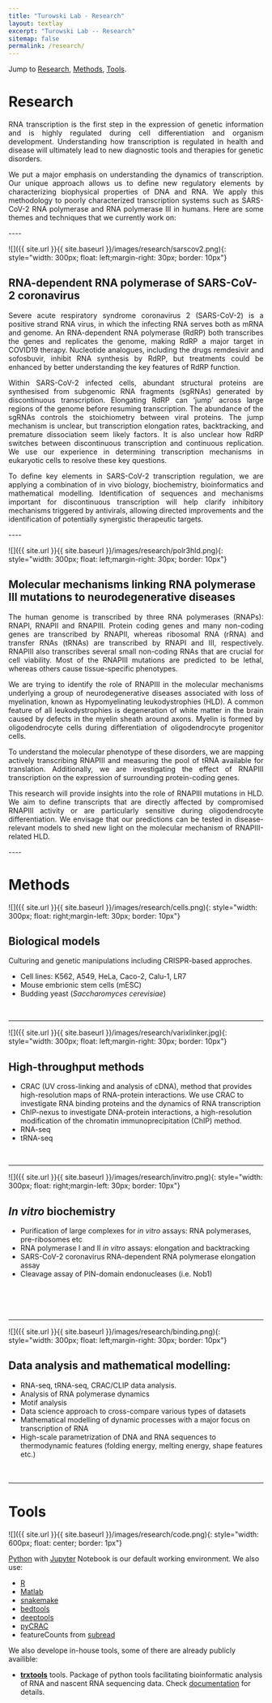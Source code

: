 ```yaml
---
title: "Turowski Lab - Research"
layout: textlay
excerpt: "Turowski Lab -- Research"
sitemap: false
permalink: /research/
---
```


Jump to [Research](#research), [Methods](#methods), [Tools](#tools).

# Research
<div style="text-align: justify">
RNA transcription is the first step in the expression of genetic information and is highly regulated during cell differentiation and organism development. Understanding how transcription is regulated in health and disease will ultimately lead to new diagnostic tools and therapies for genetic disorders.

We put a major emphasis on understanding the dynamics of transcription. Our unique approach allows us to define new regulatory elements by characterizing biophysical properties of DNA and RNA. We apply this methodology to poorly characterized transcription systems such as SARS-CoV-2 RNA polymerase and RNA polymerase III in humans.
Here are some themes and techniques that we currently work on:
</div>
----

![]({{ site.url }}{{ site.baseurl }}/images/research/sarscov2.png){: style="width: 300px; float: left;margin-right: 30px; border: 10px"}

## RNA-dependent RNA polymerase of SARS-CoV-2 coronavirus
<div style="text-align: justify">
Severe acute respiratory syndrome coronavirus 2 (SARS-CoV-2) is a positive strand RNA virus, in which the infecting RNA serves both as mRNA and genome. An RNA-dependent RNA polymerase (RdRP) both transcribes the genes and replicates the genome, making RdRP a major target in COVID19 therapy. Nucleotide analogues, including the drugs remdesivir and sofosbuvir, inhibit RNA synthesis by RdRP, but treatments could be enhanced by better understanding the key features of RdRP function.

Within SARS-CoV-2 infected cells, abundant structural proteins are synthesised from subgenomic RNA fragments (sgRNAs) generated by discontinuous transcription. Elongating RdRP can ‘jump’ across large regions of the genome before resuming transcription. The abundance of the sgRNAs controls the stoichiometry between viral proteins. The jump mechanism is unclear, but transcription elongation rates, backtracking, and premature dissociation seem likely factors. It is also unclear how RdRP switches between discontinuous transcription and continuous replication. We use our experience in determining transcription mechanisms in eukaryotic cells to resolve these key questions.

To define key elements in SARS-CoV-2 transcription regulation, we are applying a combination of in vivo biology, biochemistry, bioinformatics and mathematical modelling. Identification of sequences and mechanisms important for discontinuous transcription will help clarify inhibitory mechanisms triggered by antivirals, allowing directed improvements and the identification of potentially synergistic therapeutic targets.
</div>
----

![]({{ site.url }}{{ site.baseurl }}/images/research/polr3hld.png){: style="width: 300px; float: left;margin-right: 30px; border: 10px"}

## Molecular mechanisms linking RNA polymerase III mutations to neurodegenerative diseases
<div style="text-align: justify">
The human genome is transcribed by three RNA polymerases (RNAPs): RNAPI, RNAPII and RNAPIII. Protein coding genes and many non-coding genes are transcribed by RNAPII, whereas ribosomal RNA (rRNA) and transfer RNAs (tRNAs) are transcribed by RNAPI and III, respectively. RNAPIII also transcribes several small non-coding RNAs that are crucial for cell viability. Most of the RNAPIII mutations are predicted to be lethal, whereas others cause tissue-specific phenotypes.

We are trying to identify the role of RNAPIII in the molecular mechanisms underlying a group of neurodegenerative diseases associated with loss of myelination, known as Hypomyelinating leukodystrophies (HLD). A common feature of all leukodystrophies is degeneration of white matter in the brain caused by defects in the myelin sheath around axons. Myelin is formed by oligodendrocyte cells during differentiation of oligodendrocyte progenitor cells.

To understand the molecular phenotype of these disorders, we are mapping actively transcribing RNAPIII and measuring the pool of tRNA available for translation. Additionally, we are investigating the effect of RNAPIII transcription on the expression of surrounding protein-coding genes.

This research will provide insights into the role of RNAPIII mutations in HLD. We aim to define transcripts that are directly affected by compromised RNAPIII activity or are particularly sensitive during oligodendrocyte differentiation. We envisage that our predictions can be tested in disease-relevant models to shed new light on the molecular mechanism of RNAPIII-related HLD.
</div>
----

# Methods

![]({{ site.url }}{{ site.baseurl }}/images/research/cells.png){: style="width: 300px; float: right;margin-left: 30px; border: 10px"}
## Biological models
Culturing and genetic manipulations including CRISPR-based approches.

- Cell lines: K562, A549, HeLa, Caco-2, Calu-1, LR7
- Mouse embrionic stem cells (mESC)
- Budding yeast (<i>Saccharomyces cerevisiae</i>)
<br/>

----

![]({{ site.url }}{{ site.baseurl }}/images/research/varixlinker.jpg){: style="width: 300px; float: left;margin-right: 30px; border: 10px"}
## High-throughput methods
- CRAC (UV cross-linking and analysis of cDNA), method that provides high-resolution maps of RNA-protein interactions. We use CRAC to investigate RNA binding proteins and the dynamics of RNA transcription
- ChIP-nexus to investigate DNA-protein interactions, a high-resolution modification of the chromatin immunoprecipitation (ChIP) method.
- RNA-seq
- tRNA-seq
<br/>

----

![]({{ site.url }}{{ site.baseurl }}/images/research/invitro.png){: style="width: 300px; float: right;margin-left: 30px; border: 10px"}
## <i>In vitro</i> biochemistry
- Purification of large complexes for <i>in vitro</i> assays: RNA polymerases, pre-ribosomes etc
- RNA polymerase I and II <i>in vitro</i> assays: elongation and backtracking
- SARS-CoV-2 coronavirus RNA-dependent RNA polymerase elongation assay
- Cleavage assay of PIN-domain endonucleases (i.e. Nob1)
<br/><br/><br/><br/><br/>

----

![]({{ site.url }}{{ site.baseurl }}/images/research/binding.png){: style="width: 300px; float: left;margin-right: 30px; border: 10px"}
## Data analysis and mathematical modelling:
- RNA-seq, tRNA-seq, CRAC/CLIP data analysis.
- Analysis of RNA polymerase dynamics
- Motif analysis
- Data science approach to cross-compare various types of datasets
- Mathematical modelling of dynamic processes with a major focus on transcription of RNA
- High-scale parametrization of DNA and RNA sequences to thermodynamic features (folding energy, melting energy, shape features etc.)
<br/><br/><br/>

----

# Tools

![]({{ site.url }}{{ site.baseurl }}/images/research/code.png){: style="width: 600px; float: center; border: 1px"}

[Python](https://www.python.org/) with [Jupyter](https://jupyter-notebook.readthedocs.io/) Notebook is our default working environment. We also use:
- [R](https://www.r-project.org/)
- [Matlab](https://mathworks.com)
- [snakemake](https://snakemake.readthedocs.io/)
- [bedtools](https://bedtools.readthedocs.io/)
- [deeptools](https://deeptools.readthedocs.io/)
- [pyCRAC](https://sandergranneman.bio.ed.ac.uk/pycrac-software)
- featureCounts from [subread](https://subread.sourceforge.net/)

We also develope in-house tools, some of there are already publicly availible:

- [**trxtools**](https://github.com/TurowskiLab/trxtools) tools. Package of python tools facilitating bioinformatic analysis of RNA and nascent RNA sequencing data. Check [documentation](https://turowskilab.github.io/trxtools/) for details.